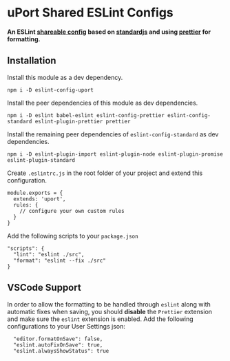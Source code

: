 # uPort Shared ESLint Configs

**An ESLint [shareable config](http://eslint.org/docs/developer-guide/shareable-configs) based on [standardjs](https://github.com/standard/eslint-config-standard) and using [prettier](https://github.com/prettier/prettier) for formatting.**

## Installation

Install this module as a dev dependency.

```
npm i -D eslint-config-uport
```

Install the peer dependencies of this module as dev dependencies.

```
npm i -D eslint babel-eslint eslint-config-prettier eslint-config-standard eslint-plugin-prettier prettier
```

Install the remaining peer dependencies of `eslint-config-standard` as dev dependencies.

```
npm i -D eslint-plugin-import eslint-plugin-node eslint-plugin-promise eslint-plugin-standard
```

Create `.eslintrc.js` in the root folder of your project and extend this configuration.

```
module.exports = {
  extends: 'uport',
  rules: {
    // configure your own custom rules
  }
}
```

Add the following scripts to your `package.json`

```
"scripts": {
  "lint": "eslint ./src",
  "format": "eslint --fix ./src"
}
```

## VSCode Support

In order to allow the formatting to be handled through `eslint` along with automatic fixes when saving, you should **disable** the `Prettier` extension and make sure the `eslint` extension is enabled. Add the following configurations to your User Settings json:

```
  "editor.formatOnSave": false,
  "eslint.autoFixOnSave": true,
  "eslint.alwaysShowStatus": true
```